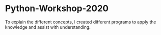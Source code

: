 # Python-Workshop-2020
To explain the different concepts, I created different programs to apply the knowledge and assist with understanding.
